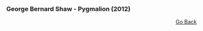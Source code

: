 ### George Bernard Shaw - Pygmalion (2012)


<p align="right">
  <a href="https://github.com/neostetic/maturita">Go Back</a>
</p>
